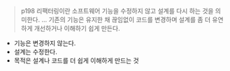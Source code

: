 
> p198
> 리팩터링이란 소프트웨어 기능을 수정하지 않고 설계를 다시 하는 것을 의미한다.
> ... 기존의 기능은 유지한 채 끊임없이 코드를 변경하며 설계를 좀 더 유연하게 개선하거나 이해하기 쉽게 만든다.

- 기능은 변경하지 않는다.
- 설계는 수정한다.
- 목적은 설계나 코드를 더 쉽게 이해하게 만드는 것

